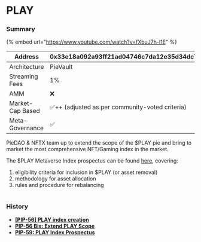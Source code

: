 # PLAY

### Summary

{% embed url="https://www.youtube.com/watch?v=fXbuJ7h-l1E" %}



| Address          | 0x33e18a092a93ff21ad04746c7da12e35d34dc7c4      |
| ---------------- | ----------------------------------------------- |
| Architecture     | PieVault                                        |
| Streaming Fees   | 1%                                              |
| AMM              | ❌                                               |
| Market-Cap Based | ✅++  (adjusted as per community-voted criteria) |
| Meta-Governance  | ✅                                               |

PieDAO & NFTX team up to extend the scope of the $PLAY pie and bring to market the most comprehensive NFT/Gaming index in the market.

The $PLAY Metaverse Index prospectus can be found [here](https://gateway.pinata.cloud/ipfs/QmVoACenV8XqAzYg9zyN4Q4cC5tAtiKE5y6WMiJsGnAgqt), covering:

1. eligibility criteria for inclusion in $PLAY (or asset removal)
2. methodology for asset allocation
3. rules and procedure for rebalancing

|   |   |
| - | - |

### History

* ****[**\[PIP-56\] PLAY index creation** ](https://forum.piedao.org/t/pip-56-play-index-creation/418)****
* ****[**PIP-56 Bis: Extend PLAY Scope**](https://forum.piedao.org/t/pip-56-bis-extend-play-scope-rebalancing-proposal-from-chop-alexintosh/646)****
* ****[**PIP-59: PLAY Index Prospectus**](https://forum.piedao.org/t/pip-59-play-metaverse-index-prospectus/977)****
